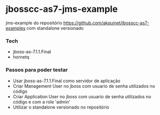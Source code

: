 # jbosscc-as7-jms-example
jms-example do repositório https://github.com/akquinet/jbosscc-as7-examples com standalone versionado

### Tech

- jboss-as-7.1.1.Final
- hornetq

### Passos para poder testar

- Usar jboss-as-7.1.1.Final como servidor de aplicação
- Criar Management User no jboss com usuario de senha utilizados no código
- Criar Application User no jboss com usuario de senha utilizados no código e com a role 'admin'
- Utilizar o standalone versionado no repositório
